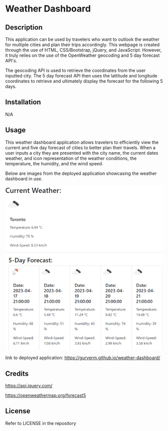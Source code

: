 # Weather Dashboard

## Description

This application can be used by travelers who want to outlook the weather for multiple cities and plan their trips accordingly. This webpage is created through the use of HTML, CSS/Bootstrap, jQuery, and JavaScript. However, it truly relies on the use of the OpenWeather geocoding and 5 day forecast API's.

The geocoding API is used to retrieve the coordinates from the user inputted city. The 5 day forecast API then uses the lattitude and longitude coordinates to retrieve and ultimately display the forecast for the following 5 days.

## Installation

N/A

## Usage

This weather dashboard application allows travelers to efficiently view the current and five day forecast of cities to better plan their travels.
When a user inputs a city they are presented with the city name, the current dates weather, and icon representation of the weather conditions, the temperature, the humidity, and the wind speed.

Below are images from the deployed application showcasing the weather dashboard in use.

![weatherDashboard](./Assets/Images/applicationresults.PNG)

link to deployed application: https://gurverm.github.io/weather-dashboard/

## Credits

https://api.jquery.com/

https://openweathermap.org/forecast5

## License

Refer to LICENSE in the repository
